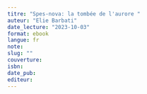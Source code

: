 ```yaml
---
titre: "Spes-nova: la tombée de l'aurore "
auteur: "Elie Barbati"
date_lecture: "2023-10-03"
format: ebook
langue: fr
note:
slug: ""
couverture: 
isbn: 
date_pub: 
editeur: 
---
```

